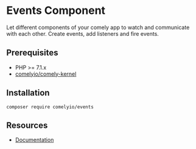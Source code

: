 # Events Component

Let different components of your comely app to watch and communicate with each other. Create events, add 
listeners and fire events.

## Prerequisites

* PHP >= 7.1.x
* [comelyio/comely-kernel](https://github.com/comelyio/comely-kernel)

## Installation

`composer require comelyio/events`

## Resources

* [Documentation](https://comely.io/events)